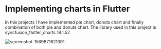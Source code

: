 # Implementing charts in Flutter

In this projects I have implemented pie chart, donuts chart and finally combination of both pie and donuts chart. The library used in this project is syncfusion_flutter_charts 18.1.52

![screenshot-1589871621391](https://user-images.githubusercontent.com/36621515/82297774-d5f4e600-99d2-11ea-8803-05b66e4936e8.jpg)
